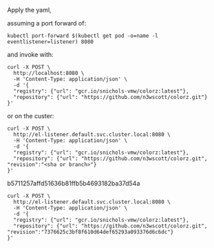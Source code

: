 Apply the yaml,

assuming a port forward of:

```
kubectl port-forward $(kubectl get pod -o=name -l eventlistener=listener) 8080
```

and invoke with:

```
curl -X POST \
  http://localhost:8080 \
  -H 'Content-Type: application/json' \
  -d '{
  "registry": {"url": "gcr.io/snichols-vmw/colorz:latest"},
  "repository": {"url": "https://github.com/n3wscott/colorz.git"}
}'
```

or on the custer:
```
curl -X POST \
  http://el-listener.default.svc.cluster.local:8080 \
  -H 'Content-Type: application/json' \
  -d '{
  "registry": {"url": "gcr.io/snichols-vmw/colorz:latest"},
  "repository": {"url": "https://github.com/n3wscott/colorz.git", "revision":"<sha or branch>"}
}'
```

b5711257affd51636b81ffb5b4693182ba37d54a

```
curl -X POST \
  http://el-listener.default.svc.cluster.local:8080 \
  -H 'Content-Type: application/json' \
  -d '{
  "registry": {"url": "gcr.io/snichols-vmw/colorz:latest"},
  "repository": {"url": "https://github.com/n3wscott/colorz.git", "revision":"7376625c3bf8f610d64def65293a093376d6c6dc"}
}'
```